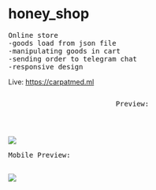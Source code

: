 # honey_shop
<pre>
Online store    
-goods load from json file  
-manipulating goods in cart  
-sending order to telegram chat  
-responsive design
</pre>
Live: https://carpatmed.ml
<pre>
<p align="center">Preview:<p>
</pre>
![](preview.gif)
     
<pre>
Mobile Preview:
 </pre>
  ![](mobile-preview.gif)
